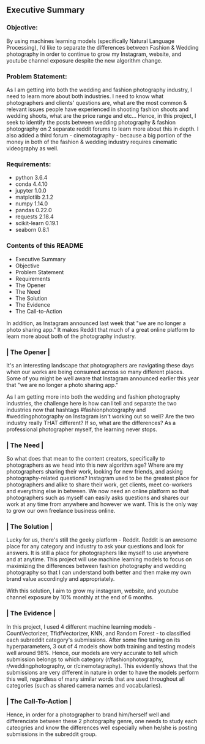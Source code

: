 ## Executive Summary

### Objective:
By using machines learning models (specifically Natural Language Processing), I’d like to separate the differences between Fashion & Wedding photography in order to continue to grow my Instagram, website, and youtube channel exposure despite the new algorithm change.

### Problem Statement:
As I am getting into both the wedding and fashion photography industry, I need to learn
more about both industries. I need to know what photographers and clients' questions are, what are the most common & relevant issues people have experienced in shooting fashion shoots and wedding shoots, what are the price range and etc... Hence, in this project, I seek to identify the posts between wedding photography & fashion photography on 2 separate reddit forums to learn more about this in depth. I also added a third forum - cinemotagraphy - because a big portion of the money in both of the fashion & wedding industry requires cinematic videography as well.

### Requirements:
- python 3.6.4
- conda 4.4.10
- jupyter 1.0.0
- matplotlib 2.1.2
- numpy 1.14.0
- pandas 0.22.0
- requests 2.18.4
- scikit-learn 0.19.1
- seaborn 0.8.1

### Contents of this README
- Executive Summary
- Objective
- Problem Statement
- Requirements
- The Opener
- The Need
- The Solution
- The Evidence
- The Call-to-Action

In addition, as Instagram announced last week that "we are no longer a photo sharing app." It makes Reddit that much of a great online platform to learn more about both of the photography industry.


### | The Opener |
It's an interesting landscape that photographers are navigating these days when our works are being consumed across so many different places. Some of you might be well aware that Instagram announced earlier this year that "we are no longer a photo sharing app."

As I am getting more into both the wedding and fashion photography industries, the challenge here is how can I tell and separate the two industries now that hashtags #fashionphotography and #weddingphotography on Instagram isn't working out so well? Are the two industry really THAT different? If so, what are the differences? As a professional photographer myself, the learning never stops.


### | The Need |
So what does that mean to the content creators, specifically to photographers as we head into this new algorithm age? Where are my photographers sharing their work, looking for new friends, and asking photography-related questions? Instagram used to be the greatest place for photographers and alike to share their work, get clients, meet co-workers and everything else in between. We now need an online platform so that photographers such as myself can easily asks questions and shares our work at any time from anywhere and however we want. This is the only way to grow our own freelance business online.


### | The Solution |
Lucky for us, there's still the geeky platform - Reddit. Reddit is an awesome place for any category and industry to ask your questions and look for answers. It is still a place for photographers like myself to use anywhere and at anytime. This project will use machine learning models to focus on maximizing the differences between fashion photography and wedding photography so that I can understand both better and then make my own brand value accordingly and appropriately.

With this solution, I aim to grow my instagram, website, and youtube channel exposure by 10% monthly at the end of 6 months.


### | The Evidence |
In this project, I used 4 different machine learning models - CountVectorizer, TfidfVectorizer, KNN, and Random Forest - to classified each subreddit category's submissions. After some fine tuning on its hyperparameters, 3 out of 4 models show both training and testing models well around 98%. Hence, our models are very accurate to tell which submission belongs to which category (r/fashionphotography, r/weddingphotography, or r/cinemotagraphy). This evidently shows that the submissions are very different in nature in order to have the models perform this well, regardless of many similar words that are used throughout all categories (such as shared camera names and vocabularies).


### | The Call-To-Action |
Hence, in order for a photographer to brand him/herself well and differenciate between these 2 photography genre, one needs to study each cateogries and know the differences well especially when he/she is posting submissions in the subreddit group.
